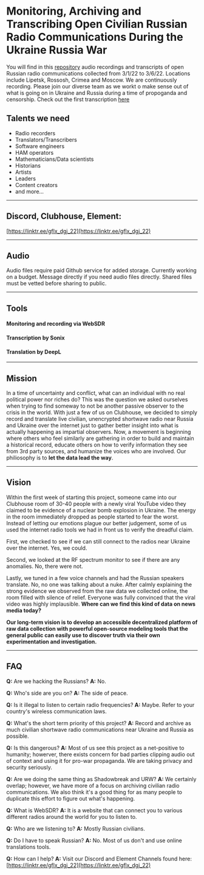 # Monitoring, Archiving and Transcribing Open Civilian Russian Radio Communications During the Ukraine Russia War
You will find in this [repository](https://github.com/dgj-22/dgj-22-sigdump) audio recordings and transcripts of open Russian radio communications collected from 3/1/22 to 3/6/22. Locations include Lipetsk, Rossosh, Crimea and Moscow. We are continuously recording. Please join our diverse team as we workt o make sense out of what is going on in Ukraine and Russia during a time of propoganda and censorship. Check out the first transcription [here](https://raw.githubusercontent.com/dgj-22/dgj-22-sigdump/main/Transcriptions/Dump%201.1/1.1%20DGJ-22%20English.pdf)

## Talents we need
- Radio recorders
- Translators/Transcribers
- Software engineers
- HAM operators
- Mathematicians/Data scientists
- Historians
- Artists
- Leaders
- Content creators
- and more...

---
## Discord, Clubhouse, Element:
[https://linktr.ee/gflx_dgj_22](https://linktr.ee/gflx_dgj_22)

---
## Audio
Audio files require paid Github service for added storage. Currently working on a budget. Message directly if you need audio files directly. Shared files must be vetted before sharing to public.

---
## Tools

#### Monitoring and recording via WebSDR

#### Transcription by Sonix

#### Translation by DeepL

---
## Mission
In a time of uncertainty and conflict, what can an individual with no real political power nor riches do? This was the question we asked ourselves when trying to find someway to not be another passive observer to the crisis in the world. With just a few of us on Clubhouse, we decided to simply record and translate live civilian, unencrypted shortwave radio near Russia and Ukraine over the internet just to gather better insight into what is actually happening as impartial observers. Now, a movement is beginning where others who feel similarly are gathering in order to build and maintain a historical record, educate others on how to verify information they see from 3rd party sources, and humanize the voices who are involved. Our philiosophy is to **let the data lead the way**.

---
## Vision
Within the first week of starting this project, someone came into our Clubhouse room of 30-40 people with a newly viral YouTube video they claimed to be evidence of a nuclear bomb explosion in Ukraine. The energy in the room immediately dropped as people started to fear the worst. Instead of letting our emotions plague our better judgement, some of us used the internet radio tools we had in front us to verify the dreadful claim. 

First, we checked to see if we can still connect to the radios near Ukraine over the internet. Yes, we could. 

Second, we looked at the RF spectrum monitor to see if there are any anomalies. No, there were not. 

Lastly, we tuned in a few voice channels and had the Russian speakers translate. No, no one was talking about a nuke. After calmly explaining the strong evidence we observed from the raw data we collected online, the room filled with silence of relief. Everyone was fully convinced that the viral video was highly implausible. **Where can we find this kind of data on news media today?** 

**Our long-term vision is to develop an accessible decentralized platform of raw data collection with powerful open-source modeling tools that the general public can easily use to discover truth via their own experimentation and investigation.**

---
## FAQ
**Q:** Are we hacking the Russians?
**A:** No.

**Q:** Who's side are you on?
**A:** The side of peace.

**Q:** Is it illegal to listen to certain radio frequencies?
**A:** Maybe. Refer to your country's wireless communication laws.

**Q:** What's the short term priority of this project?
**A:** Record and archive as much civilian shortwave radio communications near Ukraine and Russia as possible.

**Q:** Is this dangerous?
**A:** Most of us see this project as a net-positive to humanity; howerver, there exists concern for bad parties clipping audio out of context and using it for pro-war propaganda. We are taking privacy and security seriously.

**Q:** Are we doing the same thing as Shadowbreak and URW?
**A:** We certainly overlap; however, we have more of a focus on archiving civilian radio communications. We also think it's a good thing for as many people to duplicate this effort to figure out what's happening.

**Q:** What is WebSDR?
**A:** It is a website that can connect you to various different radios around the world for you to listen to.

**Q:** Who are we listening to?
**A:** Mostly Russian civilians.

**Q:** Do I have to speak Russian?
**A:** No. Most of us don't and use online translations tools.

**Q:** How can I help?
**A:** Visit our Discord and Element Channels found here: [https://linktr.ee/gflx_dgj_22](https://linktr.ee/gflx_dgj_22)
